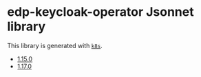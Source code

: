 # edp-keycloak-operator Jsonnet library

This library is generated with [`k8s`](https://github.com/jsonnet-libs/k8s).

- [1.15.0](1.15.0/README.md)
- [1.17.0](1.17.0/README.md)
